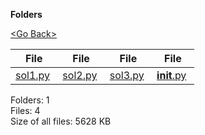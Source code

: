 **Folders**

[&lt;Go Back&gt;](../right.html)

<table><thead><tr class="header"><th><strong>File</strong></th><th><strong>File</strong></th><th><strong>File</strong></th><th><strong>File</strong></th></tr></thead><tbody><tr class="odd"><td><a href="sol1.py">sol1.py</a> </td><td><a href="sol2.py">sol2.py</a> </td><td><a href="sol3.py">sol3.py</a> </td><td><a href="__init__.py"><strong>init</strong>.py</a> </td></tr></tbody></table>

Folders: 1  
Files: 4  
Size of all files: 5628 KB
